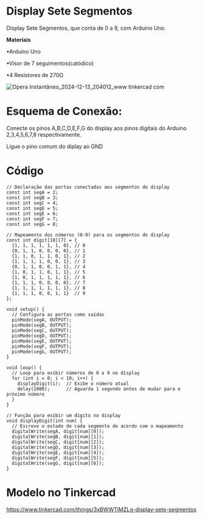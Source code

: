 # Display Sete Segmentos

Display Sete Segmentos, que conta de 0 a 9, com Arduino Uno.

**Materiais**

•Arduino Uno

•Visor de 7 seguimentos(catódico)

•4 Resistores de 270Ω

![Opera Instantâneo_2024-12-13_204012_www tinkercad com](https://github.com/user-attachments/assets/8e5b9a5d-c2a1-407f-826c-42fa62a04b2b)

# Esquema de Conexão:
Conecte os pinos A,B,C,D,E,F,G do display aos pinos digitais do Arduino 2,3,4,5,6,7,8 respectivamente.

Ligue o pino comum do diplay ao GND

# Código

```
// Declaração das portas conectadas aos segmentos do display
const int segA = 2;
const int segB = 3;
const int segC = 4;
const int segD = 5;
const int segE = 6;
const int segF = 7;
const int segG = 8;

// Mapeamento dos números (0-9) para os segmentos do display
const int digit[10][7] = {
  {1, 1, 1, 1, 1, 1, 0}, // 0
  {0, 1, 1, 0, 0, 0, 0}, // 1
  {1, 1, 0, 1, 1, 0, 1}, // 2
  {1, 1, 1, 1, 0, 0, 1}, // 3
  {0, 1, 1, 0, 0, 1, 1}, // 4
  {1, 0, 1, 1, 0, 1, 1}, // 5
  {1, 0, 1, 1, 1, 1, 1}, // 6
  {1, 1, 1, 0, 0, 0, 0}, // 7
  {1, 1, 1, 1, 1, 1, 1}, // 8
  {1, 1, 1, 0, 0, 1, 1}  // 9
};

void setup() {
  // Configura as portas como saídas
  pinMode(segA, OUTPUT);
  pinMode(segB, OUTPUT);
  pinMode(segC, OUTPUT);
  pinMode(segD, OUTPUT);
  pinMode(segE, OUTPUT);
  pinMode(segF, OUTPUT);
  pinMode(segG, OUTPUT);
}

void loop() {
  // Loop para exibir números de 0 a 9 no display
  for (int i = 0; i < 10; i++) {
    displayDigit(i);  // Exibe o número atual
    delay(1000);      // Aguarda 1 segundo antes de mudar para o próximo número
  }
}

// Função para exibir um dígito no display
void displayDigit(int num) {
  // Escreve o estado de cada segmento de acordo com o mapeamento
  digitalWrite(segA, digit[num][0]);
  digitalWrite(segB, digit[num][1]);
  digitalWrite(segC, digit[num][2]);
  digitalWrite(segD, digit[num][3]);
  digitalWrite(segE, digit[num][4]);
  digitalWrite(segF, digit[num][5]);
  digitalWrite(segG, digit[num][6]);
}
```

# Modelo no Tinkercad

https://www.tinkercad.com/things/3xBWWTiMZLg-display-sete-segmentos
